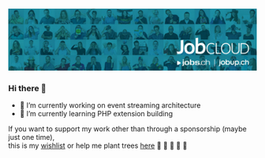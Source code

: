 ![Banner](https://github.com/nick-zh/nick-zh/blob/master/jc.png)

### Hi there 👋
- 🔭 I’m currently working on event streaming architecture
- 🌱 I’m currently learning PHP extension building

If you want to support my work other than through a sponsorship (maybe just one time),  
this is my [wishlist](https://amzn.to/3tSIPmJ) or help me plant trees [here](https://ecologi.com/nick-zh?r=5f563ec155e2050019f6daac) :pray: :evergreen_tree: :deciduous_tree: :evergreen_tree: :deciduous_tree:

<!--
**nick-zh/nick-zh** is a ✨ _special_ ✨ repository because its `README.md` (this file) appears on your GitHub profile.

Here are some ideas to get you started:

- 🔭 I’m currently working on ...
- 🌱 I’m currently learning ...
- 👯 I’m looking to collaborate on ...
- 🤔 I’m looking for help with ...
- 💬 Ask me about ...
- 📫 How to reach me: ...
- 😄 Pronouns: ...
- ⚡ Fun fact: ...
-->
